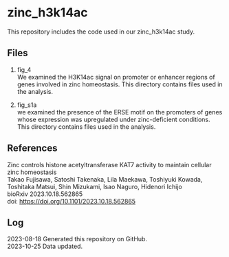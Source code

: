 # zinc_h3k14ac
This repository includes the code used in our zinc_h3k14ac study.

## Files 
1. fig_4  
We examined the H3K14ac signal on promoter or enhancer regions of genes involved in zinc homeostasis. This directory contains files used in the analysis.

3. fig_s1a   
we examined the presence of the ERSE motif on the promoters of genes whose expression was upregulated under zinc-deficient conditions. This directory contains files used in the analysis.


## References 
Zinc controls histone acetyltransferase KAT7 activity to maintain cellular zinc homeostasis  
Takao Fujisawa, Satoshi Takenaka, Lila Maekawa, Toshiyuki Kowada, Toshitaka Matsui, Shin Mizukami, Isao Naguro, Hidenori Ichijo  
bioRxiv 2023.10.18.562865  
doi: https://doi.org/10.1101/2023.10.18.562865

## Log
2023-08-18 Generated this repository on GitHub.  
2023-10-25 Data updated.
 
